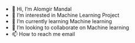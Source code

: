 - 👋 Hi, I’m Alomgir Mandal
- 👀 I’m interested in Machine Learning Project
- 🌱 I’m currently learning Machine learning
- 💞️ I’m looking to collaborate on Machine learning
- 📫 How to reach me email

<!---
alom97/alom97 is a ✨ special ✨ repository because its `README.md` (this file) appears on your GitHub profile.
You can click the Preview link to take a look at your changes.
--->

